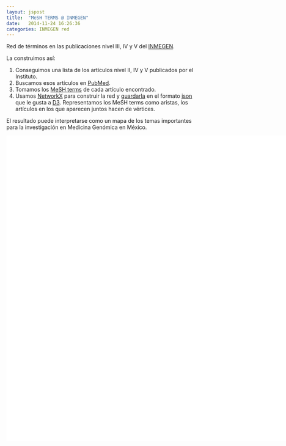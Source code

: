 ```yaml
---
layout: jspost
title:  "MeSH TERMS @ INMEGEN"
date:   2014-11-24 16:26:36
categories: INMEGEN red 
---
```


Red de términos en las publicaciones nivel III, IV y V del [INMEGEN](http://www.inmegen.gob.mx/). 

La construimos así: 

1. Conseguimos una lista de los artículos nivel II, IV y V publicados por el Instituto.
2. Buscamos esos artículos en [PubMed](http://www.ncbi.nlm.nih.gov/pubmed).
3. Tomamos los [MeSH terms](http://www.ncbi.nlm.nih.gov/mesh/68023281) de cada artículo encontrado.
4. Usamos [NetworkX](https://networkx.github.io/) para construir la red y [guardarla](http://networkx.github.io/documentation/networkx-1.9.1/reference/readwrite.json_graph.html) en el formato [json](http://www.json.org) que le gusta a [D3](http://d3js.org). Representamos los MeSH terms como aristas, los artículos en los que aparecen juntos hacen de vértices.

El resultado puede interpretarse como un mapa de los temas importantes para la investigación en Medicina Genómica en México.

<div id="chart">
</div>


<style>

.node {
stroke: #cce0ff;
fill: #ffc;
stroke-width: 1.9px;
}

.link {
stroke: #999;
stroke-opacity: 0.3;
}

#chart {
border: 0px solid #aaa;
width: 800px;
height: 800px;
background-color: #Fff;
}
</style>


<script src="http://cdnjs.cloudflare.com/ajax/libs/d3/3.4.13/d3.min.js"></script>

<script src="/static/rspi_mesh.js"></script>
